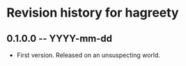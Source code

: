 # Revision history for hagreety

## 0.1.0.0 -- YYYY-mm-dd

* First version. Released on an unsuspecting world.
